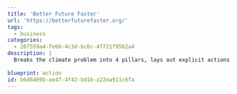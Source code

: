 ```yaml
---
title: 'Better Future Faster'
url: 'https://betterfuturefaster.org/'
tags:
  - business
categories:
  - 207559a4-fe66-4c3d-bc6c-4f721f9562a4
description: |
  Breaks the climate problem into 4 pillars, lays out explicit actions required for each and allows businesses and policy makers to commit to these actions.
  
blueprint: action
id: b6d6469b-ae47-4f42-bd1b-a22ea911c6fa
---
```

